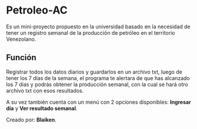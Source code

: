 <h1>Petroleo-AC</h1>
<p>Es un mini-proyecto propuesto en la universidad basado en la necesidad de tener un registro semanal de la producción de petróleo en el territorio Venezolano.</p>

<h2>Función </h2>
<p> Registrar todos los datos diarios y guardarlos en un archivo txt, luego de tener los 7 días de la semana, el programa te alertara de que has alcanzado los 7 días y podrás obtener la producción semanal, con la cual se hará otro archivo txt con esos resultados.</p>

<p>A su vez también cuenta con un menú con 2 opciones disponibles: <b>Ingresar día</b> y <b>Ver resultado semanal</b>.</p>

Creado por: <b>Blaiken</b>.
